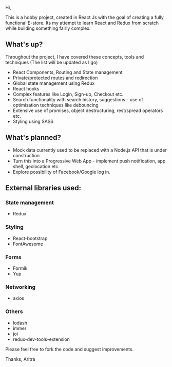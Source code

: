 Hi,

This is a hobby project, created in React Js with the goal of creating a fully functional E-store. Its my attempt to learn React and Redux from scratch while building something fairly complex.

## What's up?

Throughout the project, I have covered these concepts, tools and techniques (The list will be updated as I go)

- React Components, Routing and State management
- Private/protected routes and redirection
- Global state management using Redux
- React hooks
- Complex features like Login, Sign-up, Checkout etc.
- Search functionality with search history, suggestions - use of optimisation techniques like debouncing
- Extensive use of promises, object destructuring, rest/spread operators etc.
- Styling using SASS

## What's planned?

- Mock data currently used to be replaced with a Node.js API that is under construction
- Turn this into a Progressive Web App - implement push notification, app shell, geolocation etc.
- Explore possibility of Facebook/Google log in.

## External libraries used:

### State management
- Redux

### Styling
- React-bootstrap
- FontAwesome

### Forms
- Formik
- Yup

### Networking
- axios

### Others
- lodash
- immer
- joi
- redux-dev-tools-extension

Please feel free to fork the code and suggest improvements.

Thanks,
Aritra